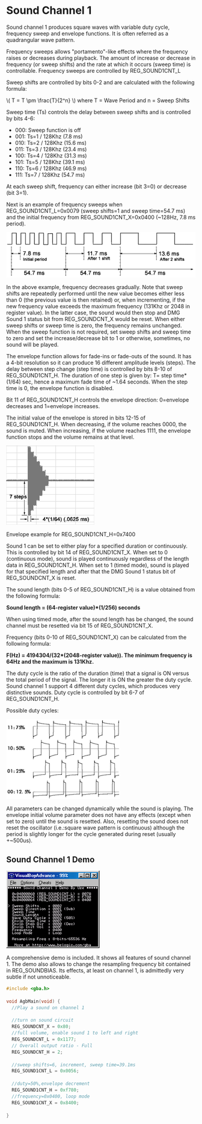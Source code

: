 # Sound Channel 1

Sound channel 1 produces square waves with variable duty cycle, frequency sweep and envelope functions. It is often referred as a quadrangular wave pattern.

Frequency sweeps allows "portamento"-like effects where the frequency raises or decreases during playback. The amount of increase or decrease in frequency (or sweep shifts) and the rate at which it occurs (sweep time) is controllable. Frequency sweeps are controlled by REG_SOUND1CNT_L

Sweep shifts are controlled by bits 0-2 and are calculated with the following formula:

\\( T = T \pm \frac{T}{2^n} \\) where T = Wave Period and n = Sweep Shifts

Sweep time (Ts) controls the delay between sweep shifts and is controlled by bits 4-6:

- 000: Sweep function is off
- 001: Ts=1 / 128Khz (7.8 ms)
- 010: Ts=2 / 128Khz (15.6 ms)
- 011: Ts=3 / 128Khz (23.4 ms)
- 100: Ts=4 / 128Khz (31.3 ms)
- 101: Ts=5 / 128Khz (39.1 ms)
- 110: Ts=6 / 128Khz (46.9 ms)
- 111: Ts=7 / 128Khz (54.7 ms)

At each sweep shift, frequency can either increase (bit 3=0) or decrease (bit 3=1).

Next is an example of frequency sweeps when REG_SOUND1CNT_L=0x0079 (sweep shifts=1 and sweep time=54.7 ms) and the initial frequency from REG_SOUND1CNT_X=0x0400 (~128Hz, 7.8 ms period).

![Sweeps example](images/sweeps.gif)

In the above example, frequency decreases gradually. Note that sweep shifts are repeatedly performed until the new value becomes either less than 0 (the previous value is then retained) or, when incrementing, if the new frequency value exceeds the maximum frequency (131Khz or 2048 in register value). In the latter case, the sound would then stop and DMG Sound 1 status bit from REG_SOUNDCNT_X would be reset. When either sweep shifts or sweep time is zero, the frequency remains unchanged. When the sweep function is not required, set sweep shifts and sweep time to zero and set the increase/decrease bit to 1 or otherwise, sometimes, no sound will be played.

The envelope function allows for fade-ins or fade-outs of the sound. It has a 4-bit resolution so it can produce 16 different amplitude levels (steps). The delay between step change (step time) is controlled by bits 8-10 of REG_SOUND1CNT_H. The duration of one step is given by: T= step time\*(1/64) sec, hence a maximum fade time of ~1.64 seconds. When the step time is 0, the envelope function is disabled.

Bit 11 of REG_SOUND1CNT_H controls the envelope direction: 0=envelope decreases and 1=envelope increases.

The initial value of the envelope is stored in bits 12-15 of REG_SOUND1CNT_H. When decreasing, if the volume reaches 0000, the sound is muted. When increasing, if the volume reaches 1111, the envelope function stops and the volume remains at that level.

![Envelope example](images/envelope.gif)

Envelope example for REG_SOUND1CNT_H=0x7400

Sound 1 can be set to either play for a specified duration or continuously. This is controlled by bit 14 of REG_SOUND1CNT_X. When set to 0 (continuous mode), sound is played continuously regardless of the length data in REG_SOUND1CNT_H. When set to 1 (timed mode), sound is played for that specified length and after that the DMG Sound 1 status bit of REG_SOUNDCNT_X is reset.

The sound length (bits 0-5 of REG_SOUND1CNT_H) is a value obtained from the following formula:

**Sound length = (64-register value)\*(1/256) seconds**

When using timed mode, after the sound length has be changed, the sound channel must be resetted via bit 15 of REG_SOUND1CNT_X.

Frequency (bits 0-10 of REG_SOUND1CNT_X) can be calculated from the following formula:

**F(Hz) = 4194304/(32\*(2048-register value)). The minimum frequency is 64Hz and the maximum is 131Khz.**

The duty cycle is the ratio of the duration (time) that a signal is ON versus the total period of the signal. The longer it is ON the greater the duty cycle. Sound channel 1 support 4 different duty cycles, which produces very distinctive sounds. Duty cycle is controlled by bit 6-7 of REG_SOUND1CNT_H.

Possible duty cycles:

![Wave duty example](images/waveduty.gif)

All parameters can be changed dynamically while the sound is playing. The envelope initial volume parameter does not have any effects (except when set to zero) until the sound is resetted. Also, resetting the sound does not reset the oscillator (i.e.:square wave pattern is continuous) although the period is slightly longer for the cycle generated during reset (usually +~500us).

## Sound Channel 1 Demo

![Demo 1 example](images/demos1.gif)

A comprehensive demo is included. It shows all features of sound channel 1. The demo also allows to change the resampling frequency bit contained in REG_SOUNDBIAS. Its effects, at least on channel 1, is admittedly very subtle if not unnoticeable.

```C
#include <gba.h>

void AgbMain(void) {
  //Play a sound on channel 1

  //turn on sound circuit
  REG_SOUNDCNT_X = 0x80;
  //full volume, enable sound 1 to left and right
  REG_SOUNDCNT_L = 0x1177;
  // Overall output ratio - Full
  REG_SOUNDCNT_H = 2;

  //sweep shifts=6, increment, sweep time=39.1ms
  REG_SOUND1CNT_L = 0x0056;

  //duty=50%,envelope decrement
  REG_SOUND1CNT_H = 0xf780;
  //frequency=0x0400, loop mode
  REG_SOUND1CNT_X = 0x8400;

}
```
